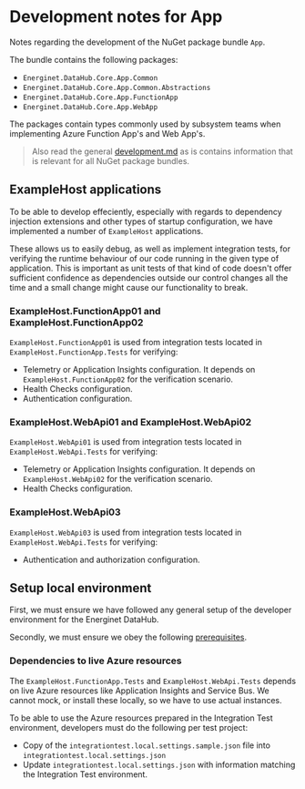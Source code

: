 # Development notes for App

Notes regarding the development of the NuGet package bundle `App`.

The bundle contains the following packages:

* `Energinet.DataHub.Core.App.Common`
* `Energinet.DataHub.Core.App.Common.Abstractions`
* `Energinet.DataHub.Core.App.FunctionApp`
* `Energinet.DataHub.Core.App.WebApp`

The packages contain types commonly used by subsystem teams when implementing Azure Function App's and Web App's.

> Also read the general [development.md](../../../docs/development.md) as is contains information that is relevant for all NuGet package bundles.

## ExampleHost applications

To be able to develop effeciently, especially with regards to dependency injection extensions and other types of startup configuration, we have implemented a number of `ExampleHost` applications.

These allows us to easily debug, as well as implement integration tests, for verifying the runtime behaviour of our code running in the given type of application. This is important as unit tests of that kind of code doesn't offer sufficient confidence as dependencies outside our control changes all the time and a small change might cause our functionality to break.

### ExampleHost.FunctionApp01 and ExampleHost.FunctionApp02

`ExampleHost.FunctionApp01` is used from integration tests located in `ExampleHost.FunctionApp.Tests` for verifying:

* Telemetry or Application Insights configuration. It depends on `ExampleHost.FunctionApp02` for the verification scenario.
* Health Checks configuration.
* Authentication configuration.

### ExampleHost.WebApi01 and ExampleHost.WebApi02

`ExampleHost.WebApi01` is used from integration tests located in `ExampleHost.WebApi.Tests` for verifying:

* Telemetry or Application Insights configuration. It depends on `ExampleHost.WebApi02` for the verification scenario.
* Health Checks configuration.

### ExampleHost.WebApi03

`ExampleHost.WebApi03` is used from integration tests located in `ExampleHost.WebApi.Tests` for verifying:

* Authentication and authorization configuration.

## Setup local environment

First, we must ensure we have followed any general setup of the developer environment for the Energinet DataHub.

Secondly, we must ensure we obey the following [prerequisites](../../TestCommon/documents/functionapp-testcommon.md#prerequisites).

### Dependencies to live Azure resources

The `ExampleHost.FunctionApp.Tests` and `ExampleHost.WebApi.Tests` depends on live Azure resources like Application Insights and Service Bus. We cannot mock, or install these locally, so we have to use actual instances.

To be able to use the Azure resources prepared in the Integration Test environment, developers must do the following per test project:

* Copy of the `integrationtest.local.settings.sample.json` file into `integrationtest.local.settings.json`
* Update `integrationtest.local.settings.json` with information matching the Integration Test environment.
